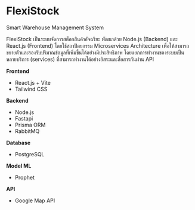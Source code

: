 # FlexiStock
Smart Warehouse Management System

FlexiStock เป็นระบบจัดการสต็อกสินค้าอัจฉริยะ พัฒนาด้วย Node.js (Backend) และ React.js (Frontend) โดยใช้สถาปัตยกรรม Microservices Architecture เพื่อให้สามารถขยายตัวและรองรับปริมาณข้อมูลที่เพิ่มขึ้นได้อย่างมีประสิทธิภาพ โดยแยกการทำงานของระบบเป็นหลายบริการ (services) ที่สามารถทำงานได้อย่างอิสระและสื่อสารกันผ่าน API

**Frontend** 
- React.js + Vite
- Tailwind CSS  

**Backend**  
- Node.js
- Fastapi
- Prisma ORM
- RabbitMQ

**Database**  
- PostgreSQL 

**Model ML**
- Prophet

**API**
- Google Map API

